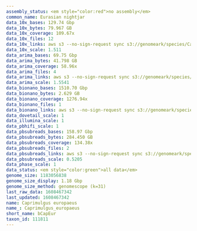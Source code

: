 ```yaml
---
assembly_status: <em style="color:red">no assembly</em>
common_name: Eurasian nightjar
data_10x_bases: 129.74 Gbp
data_10x_bytes: 79.967 GB
data_10x_coverage: 109.67x
data_10x_files: 12
data_10x_links: aws s3 --no-sign-request sync s3://genomeark/species/Caprimulgus_europaeus/bCapEur3/genomic_data/10x/ .<br>
data_10x_scale: 1.511
data_arima_bases: 69.75 Gbp
data_arima_bytes: 41.798 GB
data_arima_coverage: 58.96x
data_arima_files: 4
data_arima_links: aws s3 --no-sign-request sync s3://genomeark/species/Caprimulgus_europaeus/bCapEur3/genomic_data/arima/ .<br>
data_arima_scale: 1.5541
data_bionano_bases: 1510.70 Gbp
data_bionano_bytes: 2.629 GB
data_bionano_coverage: 1276.94x
data_bionano_files: 1
data_bionano_links: aws s3 --no-sign-request sync s3://genomeark/species/Caprimulgus_europaeus/bCapEur3/genomic_data/bionano/ .<br>
data_dovetail_scale: 1
data_illumina_scale: 1
data_pbhifi_scale: 1
data_pbsubreads_bases: 158.97 Gbp
data_pbsubreads_bytes: 284.450 GB
data_pbsubreads_coverage: 134.38x
data_pbsubreads_files: 2
data_pbsubreads_links: aws s3 --no-sign-request sync s3://genomeark/species/Caprimulgus_europaeus/bCapEur3/genomic_data/pacbio/ . --exclude "*ccs.bam*"<br>
data_pbsubreads_scale: 0.5205
data_phase_scale: 1
data_status: <em style="color:green">all data</em>
genome_size: 1183056838
genome_size_display: 1.18 Gbp
genome_size_method: genomescope (k=31)
last_raw_data: 1608467342
last_updated: 1608467342
name: Caprimulgus europaeus
name_: Caprimulgus_europaeus
short_name: bCapEur
taxon_id: 111811
---
```


